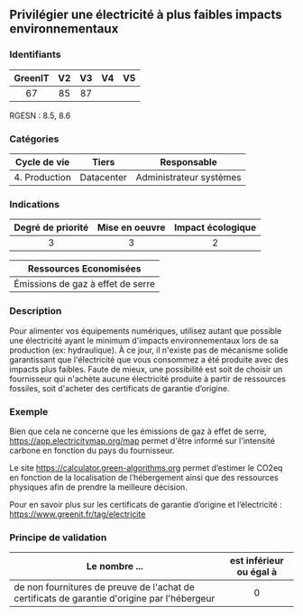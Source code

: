 ## Privilégier une électricité à plus faibles impacts environnementaux

### Identifiants

| GreenIT |  V2  |  V3  |  V4  |  V5  |
|:-------:|:----:|:----:|:----:|:----:|
|  67    | 85  | 87  |      |      |

RGESN : 8.5, 8.6

### Catégories

| Cycle de vie |  Tiers  |  Responsable  |
|:---------:|:----:|:----:|
| 4. Production | Datacenter | Administrateur systèmes |

### Indications

| Degré de priorité |      Mise en oeuvre       |  Impact écologique    |
|:-------------------:|:-------------------------:|:---------------------:|
| 3 | 3 | 2 |

|Ressources Economisées                                      |
|:----------------------------------------------------------:|
| Émissions de gaz à effet de serre  |

### Description

Pour alimenter vos équipements numériques, utilisez autant que possible une électricité ayant le minimum d'impacts environnementaux lors de sa production (ex: hydraulique).
À ce jour, il n'existe pas de mécanisme solide garantissant que l'électricité que vous consommez a été produite avec des impacts plus faibles. 
Faute de mieux, une possibilité est soit de choisir un fournisseur qui n'achète aucune électricité produite à partir de ressources fossiles, soit d'acheter des certificats de garantie d’origine.

### Exemple

Bien que cela ne concerne que les émissions de gaz à effet de serre, https://app.electricitymap.org/map permet d'être informé sur l'intensité carbone en fonction du pays du fournisseur.

Le site https://calculator.green-algorithms.org permet d’estimer le CO2eq en fonction de la localisation de l’hébergement ainsi que des ressources physiques afin de prendre la meilleure décision.

Pour en savoir plus sur les certificats de garantie d’origine et l’électricité :
https://www.greenit.fr/tag/electricite

### Principe de validation

| Le nombre ...     | est inférieur ou égal à   |  
|-------------------|:-------------------------:|
| de non fournitures de preuve de l'achat de certificats de garantie d'origine par l'hébergeur   | 0  |
